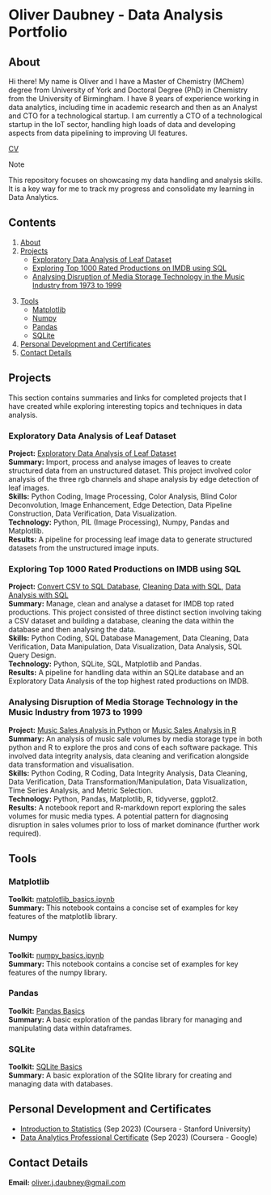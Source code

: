 # Oliver Daubney - Data Analysis Portfolio

## About
Hi there! My name is Oliver and I have a Master of Chemistry (MChem) degree from University of York and Doctoral Degree (PhD) in Chemistry from the University of Birmingham. I have 8 years of experience working in data analytics, including time in academic research and then as an Analyst and CTO for a technological startup. I am currently a CTO of a technological startup in the IoT sector, handling high loads of data and developing aspects from data pipelining to improving UI features.
  
[CV](https://github.com/OliverDaubney/data_analysis_portfolio/blob/main/data_analysis_certificates/CV_Oliver_Daubney_2023.pdf)  

> [!NOTE]  
> This repository focuses on showcasing my data handling and analysis skills. It is a key way for me to track my progress and consolidate my learning in Data Analytics.  

## Contents
1. [About](#About)
2. [Projects](#Projects)
   - [Exploratory Data Analysis of Leaf Dataset](#Exploratory-Data-Analysis-of-Leaf-Dataset)
   - [Exploring Top 1000 Rated Productions on IMDB using SQL](#Exploring-Top-1000-Rated-Productions-on-IMDB-using-SQL)
   - [Analysing Disruption of Media Storage Technology in the Music Industry from 1973 to 1999](#Analysing-Disruption-of-Media-Storage-Technology-in-the-Music-Industry-from-1973-to-1999)
<!--3. [Education](#Education)-->
3. [Tools](#Tools)
   - [Matplotlib](#Matplotlib)
   - [Numpy](#Numpy)
   - [Pandas](#Pandas)
   - [SQLite](#SQLite)
4. [Personal Development and Certificates](#Personal-Development-and-Certificates)
5. [Contact Details](#Contact-Details)


## Projects
This section contains summaries and links for completed projects that I have created while exploring interesting topics and techniques in data analysis.

### Exploratory Data Analysis of Leaf Dataset
**Project:** [Exploratory Data Analysis of Leaf Dataset](https://github.com/OliverDaubney/data_analysis_portfolio/blob/main/data_analysis_projects/eda_leaf_dataset/eda_leaf_dataset.ipynb)  
**Summary:** Import, process and analyse images of leaves to create structured data from an unstructured dataset. This project involved color analysis of the three rgb channels and shape analysis by edge detection of leaf images.  
**Skills:** Python Coding, Image Processing, Color Analysis, Blind Color Deconvolution, Image Enhancement, Edge Detection, Data Pipeline Construction, Data Verification, Data Visualization.  
**Technology:** Python, PIL (Image Processing), Numpy, Pandas and Matplotlib.  
**Results:** A pipeline for processing leaf image data to generate structured datasets from the unstructured image inputs.  

### Exploring Top 1000 Rated Productions on IMDB using SQL
**Project:** [Convert CSV to SQL Database](https://github.com/OliverDaubney/data_analysis_portfolio/blob/main/data_analysis_projects/sql_movies_analysis/movies_db_construction.ipynb), [Cleaning Data with SQL](https://github.com/OliverDaubney/data_analysis_portfolio/blob/main/data_analysis_projects/sql_movies_analysis/movies_db_cleaning.ipynb), [Data Analysis with SQL](https://github.com/OliverDaubney/data_analysis_portfolio/blob/main/data_analysis_projects/sql_movies_analysis/movies_db_analysis.ipynb)  
**Summary:** Manage, clean and analyse a dataset for IMDB top rated productions. This project consisted of three distinct section involving taking a CSV dataset and building a database, cleaning the data within the database and then analysing the data.  
**Skills:** Python Coding, SQL Database Management, Data Cleaning, Data Verification, Data Manipulation, Data Visualization, Data Analysis, SQL Query Design.  
**Technology:** Python, SQLite, SQL, Matplotlib and Pandas.  
**Results:** A pipeline for handling data within an SQLite database and an Exploratory Data Analysis of the top highest rated productions on IMDB.  

### Analysing Disruption of Media Storage Technology in the Music Industry from 1973 to 1999
**Project:** [Music Sales Analysis in Python](https://github.com/OliverDaubney/data_analysis_portfolio/blob/main/data_analysis_projects/music_sales_analysis/music_sales_analysis_1973-1999.ipynb) or [Music Sales Analysis in R](https://github.com/OliverDaubney/data_analysis_portfolio/blob/main/data_analysis_projects/music_sales_analysis/music_sales_analysis_1973-1999.Rmd)  
**Summary:** An analysis of music sale volumes by media storage type in both python and R to explore the pros and cons of each software package. This involved data integrity analysis, data cleaning and verification alongside data transformation and visualisation.  
**Skills:** Python Coding, R Coding, Data Integrity Analysis, Data Cleaning, Data Verification, Data Transformation/Manipulation, Data Visualization, Time Series Analysis, and Metric Selection.  
**Technology:** Python, Pandas, Matplotlib, R, tidyverse, ggplot2.  
**Results:** A notebook report and R-markdown report exploring the sales volumes for music media types. A potential pattern for diagnosing disruption in sales volumes prior to loss of market dominance (further work required).  

<!--
## Education
*For education projects*
-->


## Tools
### Matplotlib
**Toolkit:** [matplotlib_basics.ipynb](https://github.com/OliverDaubney/tools/blob/main/matplotlib_basics.ipynb)  
**Summary:** This notebook contains a concise set of examples for key features of the matplotlib library.

### Numpy
**Toolkit:** [numpy_basics.ipynb](https://github.com/OliverDaubney/tools/blob/main/numpy_basics.ipynb)  
**Summary:** This notebook contains a concise set of examples for key features of the numpy library.

### Pandas
**Toolkit:** [Pandas Basics](https://github.com/OliverDaubney/tools/blob/main/pandas_basics.ipynb)  
**Summary:** A basic exploration of the pandas library for managing and manipulating data within dataframes.

### SQLite
**Toolkit:** [SQLite Basics](https://github.com/OliverDaubney/tools/blob/main/SQLite_basics.ipynb)  
**Summary:** A basic exploration of the SQlite library for creating and managing data with databases.


## Personal Development and Certificates
- [Introduction to Statistics](https://github.com/OliverDaubney/data_analysis_portfolio/blob/main/data_analysis_certificates/Introduction_To_Statistics-Coursera_Stanford_University.pdf) (Sep 2023) (Coursera - Stanford University)
- [Data Analytics Professional Certificate](https://github.com/OliverDaubney/data_analysis_portfolio/blob/main/data_analysis_certificates/Data_Analytics_Professional-Coursera_Google.pdf) (Sep 2023) (Coursera - Google)


## Contact Details  
**Email:** oliver.j.daubney@gmail.com